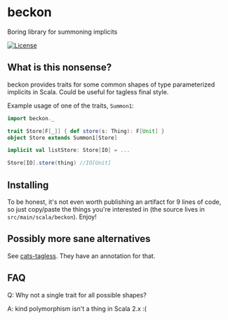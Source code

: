 # beckon

Boring library for summoning implicits

[![License](http://img.shields.io/:license-Apache%202-green.svg)](http://www.apache.org/licenses/LICENSE-2.0.txt)

## What is this nonsense?

beckon provides traits for some common shapes of type parameterized implicits in Scala. Could be useful for tagless final style.

Example usage of one of the traits, `Summon1`:

```scala
import beckon._

trait Store[F[_]] { def store(s: Thing): F[Unit] }
object Store extends Summon1[Store]

implicit val listStore: Store[IO] = ...

Store[IO].store(thing) //IO[Unit]
```

## Installing

To be honest, it's not even worth publishing an artifact for 9 lines of code,
so just copy/paste the things you're interested in (the source lives in `src/main/scala/beckon`). Enjoy!

## Possibly more sane alternatives

See [cats-tagless](https://github.com/typelevel/cats-tagless). They have an annotation for that.

## FAQ

Q: Why not a single trait for all possible shapes?

A: kind polymorphism isn't a thing in Scala 2.x :(
